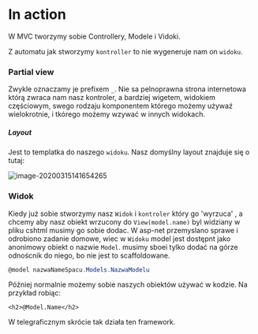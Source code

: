 # In action

W MVC tworzymy sobie Controllery, Modele i Vidoki. 

Z automatu jak stworzymy `kontroller` to nie wygeneruje nam on `widoku`.

### Partial view

Zwykle oznaczamy je prefixem `_`. Nie sa pelnoprawna strona internetowa którą zwraca nam nasz kontroler, a bardziej wigetem, widokiem częściowym, swego rodzaju komponentem którego możemy używaź wielokrotnie, i tkórego możemy wzywać w innych widokach.

##### Layout

Jest to templatka do naszego `widoku`. Nasz domyślny layout znajduje się o tutaj:

![image-20200315141654265](C:\Users\marcin\AppData\Roaming\Typora\typora-user-images\image-20200315141654265.png)

### Widok

Kiedy już sobie stworzymy nasz `Widok` i `kontroler` który go 'wyrzuca' , a chcemy aby nasz obiekt wrzucony do `View(model.name)` byl widziany w pliku cshtml musimy go sobie dodac. W asp-net przemyslano sprawe i odrobiono zadanie domowe, wiec w `Widoku` model jest dostępnt jako anonimowy obiekt o nazwie `Model`. musimy sboei tylko dodać na górze odnoścnik do niego, bo nie jest to scaffoldowane.

```csharp
@model nazwaNameSpacu.Models.NazwaModelu
```

Później normalnie możemy sobie naszych obiektów używać w kodzie. Na przykład robiąc:

```
<h2>@Model.Name</h2>
```

W telegraficznym skrócie tak działa ten framework.